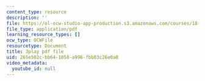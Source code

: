 ```yaml
---
content_type: resource
description: ''
file: https://ol-ocw-studio-app-production.s3.amazonaws.com/courses/18-06sc-linear-algebra-fall-2011/265e502cbb641058a996fbb83c26e0a8_QVKj3LADCnA.pdf
file_type: application/pdf
learning_resource_types: []
ocw_type: OCWFile
resourcetype: Document
title: 3play pdf file
uid: 265e502c-bb64-1058-a996-fbb83c26e0a8
video_metadata:
  youtube_id: null
---
```

